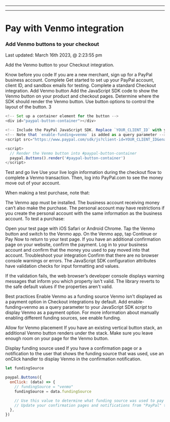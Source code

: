 *****************

*****************

# Pay with Venmo integration
### Add Venmo buttons to your checkout


Last updated: March 16th 2023, @ 2:23:55 pm


Add the Venmo button to your Checkout integration.

Know before you code
If you are a new merchant, sign up for a PayPal business account.
Complete Get started to set up your PayPal account, client ID, and sandbox emails for testing.
Complete a standard Checkout integration.
Add Venmo button
Add the JavaScript SDK code to show the Venmo button on your product and checkout pages.
Determine where the SDK should render the Venmo button. Use button options to control the layout of the button.
3
```javascript
<!-- Set up a container element for the button -->
<div id="paypal-button-container"></div>

<!-- Include the PayPal JavaScript SDK. Replace `YOUR_CLIENT_ID` with your client ID.-->
<!-- Note that `enable-funding=venmo` is added as a query parameter -->
<script src="https://www.paypal.com/sdk/js?client-id=YOUR_CLIENT_ID&enable-funding=venmo"></script>

<script>
  // Render the Venmo button into #paypal-button-container
  paypal.Buttons().render('#paypal-button-container')
</script>
```
Test and go live
Use your live login information during the checkout flow to complete a Venmo transaction. Then, log into PayPal.com to see the money move out of your account.

When making a test purchase, note that:

The Venmo app must be installed.
The business account receiving money can’t also make the purchase.
The personal account may have restrictions if you create the personal account with the same information as the business account.
To test a purchase:

Open your test page with iOS Safari or Android Chrome.
Tap the Venmo button and switch to the Venmo app.
On the Venmo app, tap Continue or Pay Now to return to your test page.
If you have an additional confirmation page on your website, confirm the payment.
Log in to your business account and confirm that the money you used to pay moved into that account.
Troubleshoot your integration
Confirm that there are no browser console warnings or errors. The JavaScript SDK configuration attributes have validation checks for input formatting and values.

If the validation fails, the web browser’s developer console displays warning messages that inform you which property isn't valid. The library reverts to the safe default values if the properties aren't valid.

Best practices
Enable Venmo as a funding source
Venmo isn't displayed as a payment option in Checkout integrations by default. Add enable-funding=venmo as a query parameter to your JavaScript SDK _script_ to display Venmo as a payment option. For more information about manually enabling different funding sources, see enable funding.

Allow for Venmo placement
If you have an existing vertical button stack, an additional Venmo button renders under the stack. Make sure you leave enough room on your page for the Venmo button.

Display funding source used
If you have a confirmation page or a notification to the user that shows the funding source that was used, use an onClick handler to display Venmo in the confirmation notification.
```javascript
let fundingSource

paypal.Buttons({
  onClick: (data) => {
    // fundingSource = "venmo"
    fundingSource = data.fundingSource

    // Use this value to determine what funding source was used to pay
    // Update your confirmation pages and notifications from "PayPal" to "Venmo"
  },
})
```
